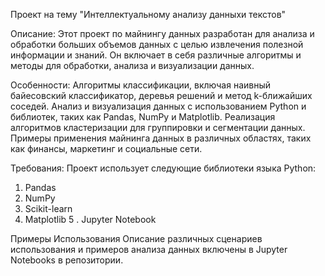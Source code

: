 Проект на тему "Интеллектуальному анализу данныхи текстов"

Описание:
Этот проект по майнингу данных разработан для анализа и обработки больших объемов данных с целью извлечения полезной информации и знаний. Он включает в себя различные алгоритмы и методы для обработки, анализа и визуализации данных.

Особенности:
Алгоритмы классификации, включая наивный байесовский классификатор, деревья решений и метод k-ближайших соседей.
Анализ и визуализация данных с использованием Python и библиотек, таких как Pandas, NumPy и Matplotlib.
Реализация алгоритмов кластеризации для группировки и сегментации данных.
Примеры применения майнинга данных в различных областях, таких как финансы, маркетинг и социальные сети.

Требования:
Проект использует следующие библиотеки языка Python:
1. Pandas
2. NumPy
3. Scikit-learn
4. Matplotlib
5 . Jupyter Notebook

Примеры Использования
Описание различных сценариев использования и примеров анализа данных включены в Jupyter Notebooks в репозитории.
